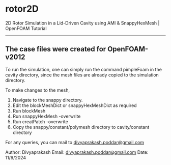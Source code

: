 # rotor2D
2D Rotor Simulation in a Lid-Driven Cavity using AMI &amp; SnappyHexMesh | OpenFOAM Tutorial

-----------------------------------------------------------------------------------------
The case files were created for OpenFOAM-v2012
-----------------------------------------------------------------------------------------

To run the simulation, one can simply run the command pimpleFoam in the cavity directory,
since the mesh files are already copied to the simulation directory.


To make changes to the mesh,
1. Navigate to the snappy directory.
2. Edit the blockMeshDict or snappyHexMeshDict as required
3. Run blockMesh
4. Run snappyHexMesh -overwrite
5. Run creatPatch -overwrite
6. Copy the snappy/constant/polymesh directory to cavity/constant directory


For any queries, you can mail to divyaprakash.poddar@gmail.com

Author: Divyaprakash
Email: divyaprakash.poddar@gmail.com
Date: 11/9/2024

